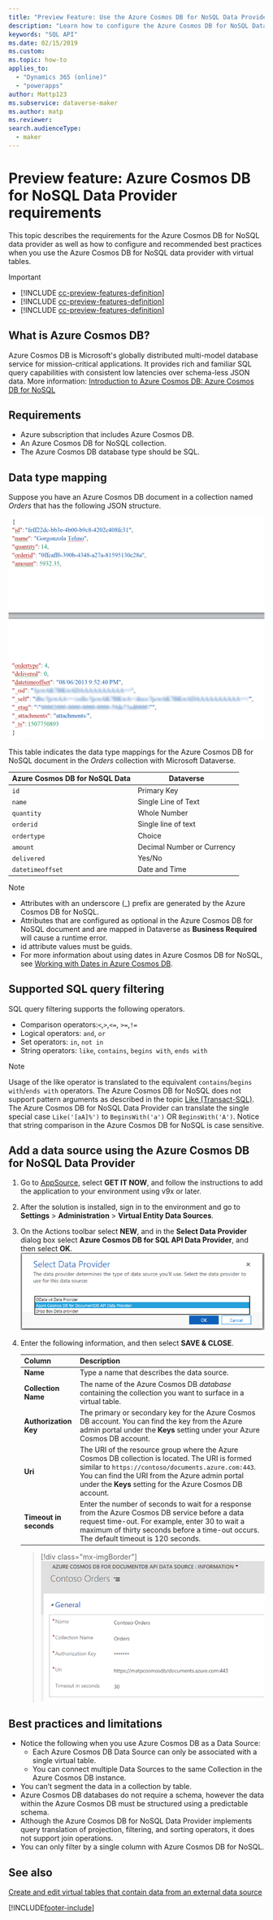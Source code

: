 ```yaml
---
title: "Preview Feature: Use the Azure Cosmos DB for NoSQL Data Provider with Microsoft Dataverse"
description: "Learn how to configure the Azure Cosmos DB for NoSQL Data Provider to use with virtual tables."
keywords: "SQL API"
ms.date: 02/15/2019
ms.custom: 
ms.topic: how-to
applies_to: 
  - "Dynamics 365 (online)"
  - "powerapps"
author: Mattp123
ms.subservice: dataverse-maker
ms.author: matp
ms.reviewer: 
search.audienceType: 
  - maker
---
```

# Preview feature: Azure Cosmos DB for NoSQL Data Provider requirements

This topic describes the requirements for the Azure Cosmos DB for NoSQL data provider as well as how to configure and recommended best practices when you use the Azure Cosmos DB for NoSQL data provider with virtual tables.

> [!IMPORTANT]
> - [!INCLUDE [cc-preview-features-definition](../../includes/cc-preview-features-definition.md)]
> - [!INCLUDE [cc-preview-features-definition](../../includes/cc-preview-features-expect-changes.md)]
> - [!INCLUDE [cc-preview-features-definition](../../includes/cc-preview-features-no-ms-support.md)]

## What is Azure Cosmos DB?

Azure Cosmos DB is Microsoft's globally distributed multi-model database service for mission-critical applications. It provides rich and familiar SQL query capabilities with consistent low latencies over schema-less JSON data. More information: [Introduction to Azure Cosmos DB: Azure Cosmos DB for NoSQL](/azure/cosmos-db/sql-api-introduction)

## Requirements

- Azure subscription that includes Azure Cosmos DB.
- An Azure Cosmos DB for NoSQL collection.
- The Azure Cosmos DB database type should be SQL.

## Data type mapping

Suppose you have an Azure Cosmos DB document in a collection named *Orders* that has the following JSON structure.

![Example JSON for Azure Cosmos DB for NoSQL document.](media/documentdbexample.png)

This table indicates the data type mappings for the Azure Cosmos DB for NoSQL document in the *Orders* collection with Microsoft Dataverse.

|Azure Cosmos DB for NoSQL Data|Dataverse|
|--|--|
|`id`|Primary Key|
|`name`|Single Line of Text|
|`quantity`|Whole Number|
|`orderid`|Single line of text|
|`ordertype`|Choice|
|`amount`|Decimal Number or Currency|
|`delivered`|Yes/No|
|`datetimeoffset`|Date and Time|

> [!NOTE]
> - Attributes with an underscore (_) prefix are generated by the Azure Cosmos DB for NoSQL.
> - Attributes that are configured as optional in the Azure Cosmos DB for NoSQL document and are mapped in Dataverse as **Business Required** will cause a runtime error.
> - id attribute values must be guids.
> - For more information about using dates in Azure Cosmos DB for NoSQL, see [Working with Dates in Azure Cosmos DB](https://azure.microsoft.com/blog/working-with-dates-in-azure-documentdb-4/).

## Supported SQL query filtering

SQL query filtering supports the following operators. 

- Comparison operators:`<`,`>`,`<=`, `>=`,`!=`
- Logical operators: `and`, `or` 
- Set operators: `in`, `not in`
- String operators: `like`, `contains`, `begins with`, `ends with`

> [!NOTE]
> Usage of the like operator is translated to the equivalent `contains`/`begins with`/`ends with` operators. The  Azure Cosmos DB for NoSQL does not support pattern arguments as described in the topic [Like (Transact-SQL)](/sql/t-sql/language-elements/like-transact-sql). The Azure Cosmos DB for NoSQL Data Provider can translate the single special case `Like('[aA]%')` to `BeginsWith('a')` OR `BeginsWith('A')`. Notice that string comparison in the Azure Cosmos DB for NoSQL is case sensitive.

## Add a data source using the Azure Cosmos DB for NoSQL Data Provider

1. Go to [AppSource](https://appsource.microsoft.com/product/dynamics-365/mscrm.documentdb_data_provider?tab=Overview), select **GET IT NOW**, and follow the instructions to add the application to your environment using v9x or later.
2. After the solution is installed, sign in to the environment and go to **Settings** > **Administration** > **Virtual Entity Data Sources**.
3. On the Actions toolbar select **NEW**, and in the **Select Data Provider** dialog box select **Azure Cosmos DB for SQL API Data Provider**, and then select **OK**.
![Select the Azure Cosmos DB for NoSQL Data Provider.](media/createdatasource.png)
1. Enter the following information, and then select **SAVE & CLOSE**.

    |Column|Description|
    |--|--|
    |**Name**|Type a name that describes the data source.|
    |**Collection Name**|The name of the Azure Cosmos DB *database* containing the collection you want to surface in a virtual table.  |
    |**Authorization Key**|The primary or secondary key for the Azure Cosmos DB account. You can find the key from the Azure admin portal under the **Keys** setting under your Azure Cosmos DB account.|
    |**Uri**|The URI of the resource group where the Azure Cosmos DB collection is located. The URI is formed similar to `https://contoso/documents.azure.com:443`. You can find the URI from the Azure admin portal under the **Keys** setting for the Azure Cosmos DB account. |
    |**Timeout in seconds**|Enter the number of seconds to wait for a response from the Azure Cosmos DB service before a data request time-out. For example, enter 30 to wait a maximum of thirty seconds before a time-out occurs. The default timeout is 120 seconds.|

    > [!div class="mx-imgBorder"]
    > ![Create the data source using the Azure Cosmos DB for NoSQL Data Provider.](media/cosmosdb-datasource.png)

## Best practices and limitations

- Notice the following when you use Azure Cosmos DB as a Data Source:
  - Each Azure Cosmos DB Data Source can only be associated with a single virtual table.
  - You can connect multiple Data Sources to the same Collection in the Azure Cosmos DB instance.
- You can’t segment the data in a collection by table.
- Azure Cosmos DB databases do not require a schema, however the data within the Azure Cosmos DB must be structured using a predictable schema.
- Although the Azure Cosmos DB for NoSQL Data Provider implements query translation of projection, filtering, and sorting operators, it does not support join operations.
- You can only filter by a single column with Azure Cosmos DB for NoSQL.

## See also

[Create and edit virtual tables that contain data from an external data source](create-edit-virtual-entities.md)

[!INCLUDE[footer-include](../../includes/footer-banner.md)]
